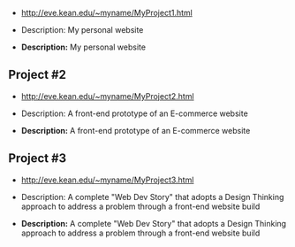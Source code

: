 - http://eve.kean.edu/~myname/MyProject1.html

- Description:  My personal website
- <b>Description:</b>  My personal website


## Project #2

- http://eve.kean.edu/~myname/MyProject2.html

- Description:  A front-end prototype of an E-commerce website
- <b>Description:</b>  A front-end prototype of an E-commerce website


## Project #3

- http://eve.kean.edu/~myname/MyProject3.html

- Description:  A complete "Web Dev Story" that adopts a Design Thinking approach to address a problem through a front-end website build
- <b>Description:</b>  A complete "Web Dev Story" that adopts a Design Thinking approach to address a problem through a front-end website build
